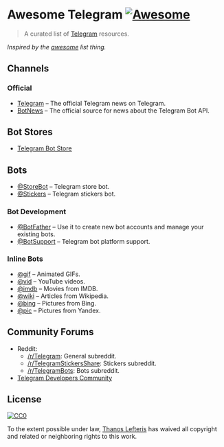 # Awesome Telegram [![Awesome](https://cdn.rawgit.com/sindresorhus/awesome/d7305f38d29fed78fa85652e3a63e154dd8e8829/media/badge.svg)](https://github.com/sindresorhus/awesome)

> A curated list of [Telegram](https://telegram.org) resources.

*Inspired by the [awesome](https://github.com/sindresorhus/awesome) list thing.*

## Channels

### Official

* [Telegram](https://telegram.me/telegram) – The official Telegram news on Telegram.
* [BotNews](https://telegram.me/botnews) – The official source for news about the Telegram Bot API.

## Bot Stores

* [Telegram Bot Store](https://storebot.me)

## Bots

* [@StoreBot](https://telegram.me/StoreBot) – Telegram store bot.
* [@Stickers](https://telegram.me/Stickers) – Telegram stickers bot.

### Bot Development

* [@BotFather](https://telegram.me/botfather) – Use it to create new bot accounts and manage your existing bots.
* [@BotSupport](https://telegram.me/botsupport) –  Telegram bot platform support.

### Inline Bots

* [@gif](https://telegram.me/gif) – Animated GIFs.
* [@vid](https://telegram.me/vid) – YouTube videos.
* [@imdb](https://telegram.me/imdb) – Movies from IMDB.
* [@wiki](https://telegram.me/wiki) – Articles from Wikipedia.
* [@bing](https://telegram.me/bing) – Pictures from Bing.
* [@pic](https://telegram.me/pic) – Pictures from Yandex.

## Community Forums

* Reddit:
  * [/r/Telegram](https://www.reddit.com/r/Telegram): General subreddit.
  * [/r/TelegramStickersShare](https://www.reddit.com/r/TelegramStickersShare): Stickers subreddit.
  * [/r/TelegramBots](https://www.reddit.com/r/TelegramBots): Bots subreddit.
* [Telegram Developers Community](http://dev.storebot.me)

## License

[![CC0](http://i.creativecommons.org/p/zero/1.0/88x31.png)](http://creativecommons.org/publicdomain/zero/1.0/)

To the extent possible under law, [Thanos Lefteris](http://sindresorhus.com) has waived all copyright and related or neighboring rights to this work.
